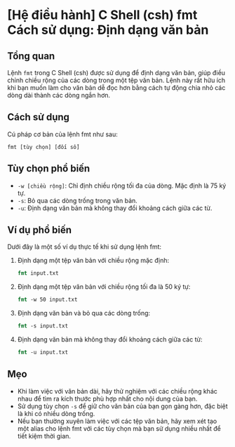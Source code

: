 # [Hệ điều hành] C Shell (csh) fmt Cách sử dụng: Định dạng văn bản

## Tổng quan
Lệnh `fmt` trong C Shell (csh) được sử dụng để định dạng văn bản, giúp điều chỉnh chiều rộng của các dòng trong một tệp văn bản. Lệnh này rất hữu ích khi bạn muốn làm cho văn bản dễ đọc hơn bằng cách tự động chia nhỏ các dòng dài thành các dòng ngắn hơn.

## Cách sử dụng
Cú pháp cơ bản của lệnh fmt như sau:
```
fmt [tùy chọn] [đối số]
```

## Tùy chọn phổ biến
- `-w [chiều rộng]`: Chỉ định chiều rộng tối đa của dòng. Mặc định là 75 ký tự.
- `-s`: Bỏ qua các dòng trống trong văn bản.
- `-u`: Định dạng văn bản mà không thay đổi khoảng cách giữa các từ.

## Ví dụ phổ biến
Dưới đây là một số ví dụ thực tế khi sử dụng lệnh fmt:

1. Định dạng một tệp văn bản với chiều rộng mặc định:
   ```csh
   fmt input.txt
   ```

2. Định dạng một tệp văn bản với chiều rộng tối đa là 50 ký tự:
   ```csh
   fmt -w 50 input.txt
   ```

3. Định dạng văn bản và bỏ qua các dòng trống:
   ```csh
   fmt -s input.txt
   ```

4. Định dạng văn bản mà không thay đổi khoảng cách giữa các từ:
   ```csh
   fmt -u input.txt
   ```

## Mẹo
- Khi làm việc với văn bản dài, hãy thử nghiệm với các chiều rộng khác nhau để tìm ra kích thước phù hợp nhất cho nội dung của bạn.
- Sử dụng tùy chọn `-s` để giữ cho văn bản của bạn gọn gàng hơn, đặc biệt là khi có nhiều dòng trống.
- Nếu bạn thường xuyên làm việc với các tệp văn bản, hãy xem xét tạo một alias cho lệnh fmt với các tùy chọn mà bạn sử dụng nhiều nhất để tiết kiệm thời gian.